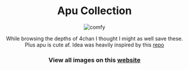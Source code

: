 <h1 align="center">Apu Collection</h1>
<p align="center">
  <img src="https://i.imgur.com/AQhE3Pp.png" alt="comfy"/>
</p>
<p align="center">
While browsing the depths of 4chan I thought I might as well save these. Plus apu is cute af. Idea was heavily inspired by this <a href="https://github.com/linuxdotexe/nordic-wallpapers">repo</a>
</p>
<h3 align="center">
  View all images on this <a href="https://macawls.dev/apu-gallery/">website</a>
</h3>
